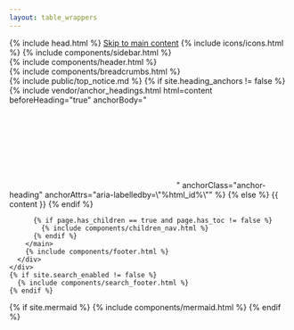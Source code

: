 ```yaml
---
layout: table_wrappers
---
```


<!DOCTYPE html>

<html lang="{{ site.lang | default: 'en-US' }}">
{% include head.html %}
<body>
  <a class="skip-to-main" href="#main-content">Skip to main content</a>
  {% include icons/icons.html %}
  {% include components/sidebar.html %}
  <div class="main" id="top">
    {% include components/header.html %}
    <div class="main-content-wrap">
      {% include components/breadcrumbs.html %}
      <div id="main-content" class="main-content">
        <main>
          {% include public/top_notice.md %}
          {% if site.heading_anchors != false %}
            {% include vendor/anchor_headings.html html=content beforeHeading="true" anchorBody="<svg viewBox=\"0 0 16 16\" aria-hidden=\"true\"><use xlink:href=\"#svg-link\"></use></svg>" anchorClass="anchor-heading" anchorAttrs="aria-labelledby=\"%html_id%\"" %}
          {% else %}
            {{ content }}
          {% endif %}

          {% if page.has_children == true and page.has_toc != false %}
            {% include components/children_nav.html %}
          {% endif %}
        </main>
        {% include components/footer.html %}
      </div>
    </div>
    {% if site.search_enabled != false %}
      {% include components/search_footer.html %}
    {% endif %}
  </div>

  {% if site.mermaid %}
    {% include components/mermaid.html %}
  {% endif %}
</body>
</html>
